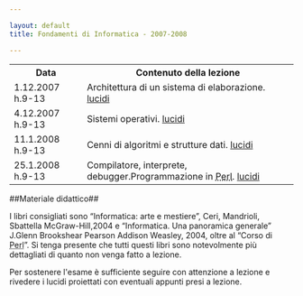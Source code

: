 ```yaml
--- 

layout: default
title: Fondamenti di Informatica - 2007-2008

---
```


<table>
<tbody>
<tr>
<th>Data</th>
<th>Contenuto della lezione</th>
</tr>
<tr>
<td>1.12.2007 h.9-13</td>
<td>Architettura di un sistema di elaborazione. <a title="http://www.statistica.unimib.it/~dellavedova/old/didattica/Fondamenti_di_informatica/lez1.pdf" href="http://gianluca.dellavedova.org/files/didattica/Fondamenti_di_informatica/lez2.pdf">lucidi</a></td>
</tr>
<tr>
<td>4.12.2007 h.9-13</td>
<td>Sistemi operativi. <a title="http://www.statistica.unimib.it/~dellavedova/old/didattica/Fondamenti_di_informatica/lez2.pdf" href="http://gianluca.dellavedova.org/files/didattica/Fondamenti_di_informatica/lez2.pdf">lucidi</a></td>
</tr>
<tr>
<td>11.1.2008 h.9-13</td>
<td>Cenni di algoritmi e strutture dati. <a title="http://www.statistica.unimib.it/~dellavedova/old/didattica/Fondamenti_di_informatica/lez3.pdf" href="http://gianluca.dellavedova.org/files/didattica/Fondamenti_di_informatica/lez3.pdf">lucidi</a></td>
</tr>
<tr>
<td>25.1.2008 h.9-13</td>
<td>Compilatore, interprete, debugger.Programmazione in <acronym title="Practical Extraction and Report Language">Perl</acronym>. <a title="http://www.statistica.unimib.it/~dellavedova/old/didattica/Fondamenti_di_informatica/lez4.pdf" href="http://gianluca.dellavedova.org/files/didattica/Fondamenti_di_informatica/lez4.pdf">lucidi</a></td>
</tr>
</tbody>
</table>


##<a id="materiale_didattico" name="materiale_didattico">Materiale didattico</a>##


I libri consigliati sono “Informatica: arte e mestiere”, Ceri,  Mandrioli, Sbattella McGraw-Hill,2004 e “Informatica. Una panoramica  generale” J.Glenn Brookshear Pearson Addison Weasley, 2004, oltre al  “Corso di <acronym title="Practical Extraction and Report Language">Perl</acronym>”. Si tenga presente che tutti questi libri sono notevolmente più dettagliati di quanto non venga fatto a lezione.

Per sostenere l'esame è sufficiente seguire con attenzione a lezione e  rivedere i lucidi proiettati con eventuali appunti presi a lezione.
